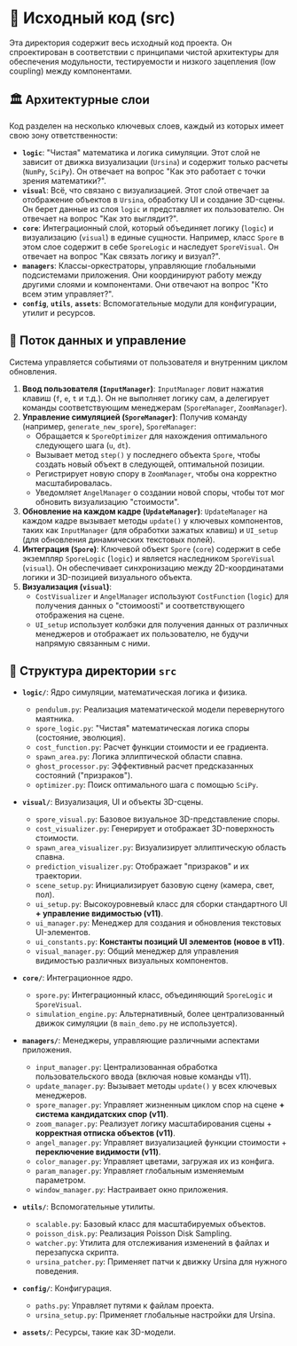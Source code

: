 # 📂 Исходный код (src)

Эта директория содержит весь исходный код проекта. Он спроектирован в соответствии с принципами чистой архитектуры для обеспечения модульности, тестируемости и низкого зацепления (low coupling) между компонентами.

## 🏛️ Архитектурные слои

Код разделен на несколько ключевых слоев, каждый из которых имеет свою зону ответственности:

-   **`logic`**: "Чистая" математика и логика симуляции. Этот слой не зависит от движка визуализации (`Ursina`) и содержит только расчеты (`NumPy`, `SciPy`). Он отвечает на вопрос "Как это работает с точки зрения математики?".
-   **`visual`**: Всё, что связано с визуализацией. Этот слой отвечает за отображение объектов в `Ursina`, обработку UI и создание 3D-сцены. Он берет данные из слоя `logic` и представляет их пользователю. Он отвечает на вопрос "Как это выглядит?".
-   **`core`**: Интеграционный слой, который объединяет логику (`logic`) и визуализацию (`visual`) в единые сущности. Например, класс `Spore` в этом слое содержит в себе `SporeLogic` и наследует `SporeVisual`. Он отвечает на вопрос "Как связать логику и визуал?".
-   **`managers`**: Классы-оркестраторы, управляющие глобальными подсистемами приложения. Они координируют работу между другими слоями и компонентами. Они отвечают на вопрос "Кто всем этим управляет?".
-   **`config`**, **`utils`**, **`assets`**: Вспомогательные модули для конфигурации, утилит и ресурсов.

## 🌊 Поток данных и управление

Система управляется событиями от пользователя и внутренним циклом обновления.

1.  **Ввод пользователя (`InputManager`)**: `InputManager` ловит нажатия клавиш (`f`, `e`, `t` и т.д.). Он не выполняет логику сам, а делегирует команды соответствующим менеджерам (`SporeManager`, `ZoomManager`).
2.  **Управление симуляцией (`SporeManager`)**: Получив команду (например, `generate_new_spore`), `SporeManager`:
    *   Обращается к `SporeOptimizer` для нахождения оптимального следующего шага (`u`, `dt`).
    *   Вызывает метод `step()` у последнего объекта `Spore`, чтобы создать новый объект в следующей, оптимальной позиции.
    *   Регистрирует новую спору в `ZoomManager`, чтобы она корректно масштабировалась.
    *   Уведомляет `AngelManager` о создании новой споры, чтобы тот мог обновить визуализацию "стоимости".
3.  **Обновление на каждом кадре (`UpdateManager`)**: `UpdateManager` на каждом кадре вызывает методы `update()` у ключевых компонентов, таких как `InputManager` (для обработки зажатых клавиш) и `UI_setup` (для обновления динамических текстовых полей).
4.  **Интеграция (`Spore`)**: Ключевой объект `Spore` (`core`) содержит в себе экземпляр `SporeLogic` (`logic`) и является наследником `SporeVisual` (`visual`). Он обеспечивает синхронизацию между 2D-координатами логики и 3D-позицией визуального объекта.
5.  **Визуализация (`visual`)**:
    *   `CostVisualizer` и `AngelManager` используют `CostFunction` (`logic`) для получения данных о "стоимоosti" и соответствующего отображения на сцене.
    *   `UI_setup` использует колбэки для получения данных от различных менеджеров и отображает их пользователю, не будучи напрямую связанным с ними.

## 📁 Структура директории `src`

-   **`logic/`**: Ядро симуляции, математическая логика и физика.
    -   `pendulum.py`: Реализация математической модели перевернутого маятника.
    -   `spore_logic.py`: "Чистая" математическая логика споры (состояние, эволюция).
    -   `cost_function.py`: Расчет функции стоимости и ее градиента.
    -   `spawn_area.py`: Логика эллиптической области спавна.
    -   `ghost_processor.py`: Эффективный расчет предсказанных состояний ("призраков").
    -   `optimizer.py`: Поиск оптимального шага с помощью `SciPy`.

-   **`visual/`**: Визуализация, UI и объекты 3D-сцены.
    -   `spore_visual.py`: Базовое визуальное 3D-представление споры.
    -   `cost_visualizer.py`: Генерирует и отображает 3D-поверхность стоимости.
    -   `spawn_area_visualizer.py`: Визуализирует эллиптическую область спавна.
    -   `prediction_visualizer.py`: Отображает "призраков" и их траектории.
    -   `scene_setup.py`: Инициализирует базовую сцену (камера, свет, пол).
    -   `ui_setup.py`: Высокоуровневый класс для сборки стандартного UI **+ управление видимостью (v11)**.
    -   `ui_manager.py`: Менеджер для создания и обновления текстовых UI-элементов.
    -   `ui_constants.py`: **Константы позиций UI элементов (новое в v11)**.
    -   `visual_manager.py`: Общий менеджер для управления видимостью различных визуальных компонентов.

-   **`core/`**: Интеграционное ядро.
    -   `spore.py`: Интеграционный класс, объединяющий `SporeLogic` и `SporeVisual`.
    -   `simulation_engine.py`: Альтернативный, более централизованный движок симуляции (в `main_demo.py` не используется).

-   **`managers/`**: Менеджеры, управляющие различными аспектами приложения.
    -   `input_manager.py`: Централизованная обработка пользовательского ввода (включая новые команды v11).
    -   `update_manager.py`: Вызывает методы `update()` у всех ключевых менеджеров.
    -   `spore_manager.py`: Управляет жизненным циклом спор на сцене **+ система кандидатских спор (v11)**.
    -   `zoom_manager.py`: Реализует логику масштабирования сцены + **корректная отписка объектов (v11)**.
    -   `angel_manager.py`: Управляет визуализацией функции стоимости + **переключение видимости (v11)**.
    -   `color_manager.py`: Управляет цветами, загружая их из конфига.
    -   `param_manager.py`: Управляет глобальным изменяемым параметром.
    -   `window_manager.py`: Настраивает окно приложения.

-   **`utils/`**: Вспомогательные утилиты.
    -   `scalable.py`: Базовый класс для масштабируемых объектов.
    -   `poisson_disk.py`: Реализация Poisson Disk Sampling.
    -   `watcher.py`: Утилита для отслеживания изменений в файлах и перезапуска скрипта.
    -   `ursina_patcher.py`: Применяет патчи к движку Ursina для нужного поведения.

-   **`config/`**: Конфигурация.
    -   `paths.py`: Управляет путями к файлам проекта.
    -   `ursina_setup.py`: Применяет глобальные настройки для Ursina.

-   **`assets/`**: Ресурсы, такие как 3D-модели.